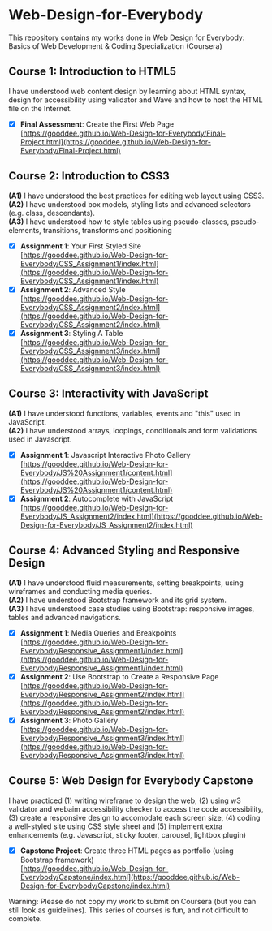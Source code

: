 # Web-Design-for-Everybody
This repository contains my works done in Web Design for Everybody: Basics of Web Development &amp; Coding Specialization (Coursera)

## Course 1: Introduction to HTML5
I have understood web content design by learning about HTML syntax, design for accessibility using validator and Wave and how to host the HTML file on the Internet.  
- [x] **Final Assessment**: Create the First Web Page  
[https://gooddee.github.io/Web-Design-for-Everybody/Final-Project.html](https://gooddee.github.io/Web-Design-for-Everybody/Final-Project.html)

## Course 2: Introduction to CSS3
**(A1)** I have understood the best practices for editing web layout using CSS3.  
**(A2)** I have understood box models, styling lists and advanced selectors (e.g. class, descendants).  
**(A3)** I have understood how to style tables using pseudo-classes, pseudo-elements, transitions, transforms and positioning  
- [x] **Assignment 1**: Your First Styled Site  
[https://gooddee.github.io/Web-Design-for-Everybody/CSS_Assignment1/index.html](https://gooddee.github.io/Web-Design-for-Everybody/CSS_Assignment1/index.html)  
- [x] **Assignment 2**: Advanced Style  
[https://gooddee.github.io/Web-Design-for-Everybody/CSS_Assignment2/index.html](https://gooddee.github.io/Web-Design-for-Everybody/CSS_Assignment2/index.html)
- [x] **Assignment 3**: Styling A Table  
[https://gooddee.github.io/Web-Design-for-Everybody/CSS_Assignment3/index.html](https://gooddee.github.io/Web-Design-for-Everybody/CSS_Assignment3/index.html)

## Course 3: Interactivity with JavaScript  
**(A1)** I have understood functions, variables, events and "this" used in JavaScript.  
**(A2)** I have understood arrays, loopings, conditionals and form validations used in Javascript.  
- [x] **Assignment 1**: Javascript Interactive Photo Gallery  
[https://gooddee.github.io/Web-Design-for-Everybody/JS%20Assignment1/content.html](https://gooddee.github.io/Web-Design-for-Everybody/JS%20Assignment1/content.html)  
- [x] **Assignment 2**: Autocomplete with JavaScript  
[https://gooddee.github.io/Web-Design-for-Everybody/JS_Assignment2/index.html](https://gooddee.github.io/Web-Design-for-Everybody/JS_Assignment2/index.html)  

## Course 4: Advanced Styling and Responsive Design  
**(A1)** I have understood fluid measurements, setting breakpoints, using wireframes and conducting media queries.  
**(A2)** I have understood Bootstrap framework and its grid system.  
**(A3)** I have understood case studies using Bootstrap: responsive images, tables and advanced navigations.  
- [x] **Assignment 1**: Media Queries and Breakpoints  
[https://gooddee.github.io/Web-Design-for-Everybody/Responsive_Assignment1/index.html](https://gooddee.github.io/Web-Design-for-Everybody/Responsive_Assignment1/index.html)  
- [x] **Assignment 2**: Use Bootstrap to Create a Responsive Page  
[https://gooddee.github.io/Web-Design-for-Everybody/Responsive_Assignment2/index.html](https://gooddee.github.io/Web-Design-for-Everybody/Responsive_Assignment2/index.html)  
- [x] **Assignment 3**: Photo Gallery  
[https://gooddee.github.io/Web-Design-for-Everybody/Responsive_Assignment3/index.html](https://gooddee.github.io/Web-Design-for-Everybody/Responsive_Assignment3/index.html)  

## Course 5: Web Design for Everybody Capstone
I have practiced (1) writing wireframe to design the web, (2) using w3 validator and webaim accessibility checker to access the code accessibility, (3) create a responsive design to accomodate each screen size, (4) coding a well-styled site using CSS style sheet and (5) implement extra enhancements (e.g. Javascript, sticky footer, carousel, lightbox plugin)  
- [x] **Capstone Project**: Create three HTML pages as portfolio (using Bootstrap framework)  
[https://gooddee.github.io/Web-Design-for-Everybody/Capstone/index.html](https://gooddee.github.io/Web-Design-for-Everybody/Capstone/index.html)  

Warning: Please do not copy my work to submit on Coursera (but you can still look as guidelines). This series of courses is fun, and not difficult to complete.
